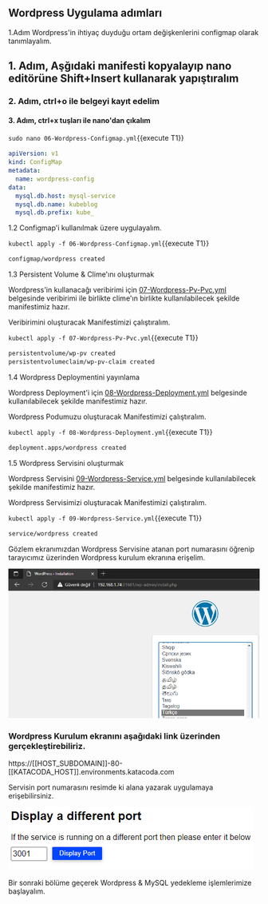 ## Wordpress Uygulama adımları

1.Adım Wordpress'in ihtiyaç duyduğu ortam değişkenlerini configmap olarak tanımlayalım.

## 1. Adım, Aşğıdaki manifesti kopyalayıp nano editörüne Shift+Insert kullanarak yapıştıralım

### 2. Adım, ctrl+o ile belgeyi kayıt edelim

#### 3. Adım, ctrl+x tuşları ile nano'dan çıkalım

`sudo nano 06-Wordpress-Configmap.yml`{{execute T1}}

```yaml
apiVersion: v1
kind: ConfigMap
metadata:
  name: wordpress-config
data:
  mysql.db.host: mysql-service
  mysql.db.name: kubeblog
  mysql.db.prefix: kube_
```

1.2 Configmap'i kullanılmak üzere uygulayalım.

`kubectl apply -f 06-Wordpress-Configmap.yml`{{execute T1}}

```bash
configmap/wordpress created
```

1.3 Persistent Volume & Clime'ını oluşturmak

Wordpress'in kullanacağı veribirimi için [07-Wordpress-Pv-Pvc.yml](./assets/07-Wordpress-Pv-Pvc.yml) belgesinde veribirimi ile birlikte clime'ın birlikte kullanılabilecek şekilde manifestimiz hazır.

Veribirimini oluşturacak Manifestimizi çalıştıralım.

`kubectl apply -f 07-Wordpress-Pv-Pvc.yml`{{execute T1}}

```bash
persistentvolume/wp-pv created
persistentvolumeclaim/wp-pv-claim created
```

1.4 Wordpress Deploymentini yayınlama

Wordpress Deployment'i için [08-Wordpress-Deployment.yml](./assets/08-Wordpress-Deployment.yml) belgesinde kullanılabilecek şekilde manifestimiz hazır.

Wordpress Podumuzu oluşturacak Manifestimizi çalıştıralım.

`kubectl apply -f 08-Wordpress-Deployment.yml`{{execute T1}}

```bash
deployment.apps/wordpress created
```

1.5 Wordpress Servisini oluşturmak

Wordpress Servisini [09-Wordpress-Service.yml](./assets/09-Wordpress-Service.yml) belgesinde kullanılabilecek şekilde manifestimiz hazır.

Wordpress Servisimizi oluşturacak Manifestimizi çalıştıralım.

`kubectl apply -f 09-Wordpress-Service.yml`{{execute T1}}

```bash
service/wordpress created
```

Gözlem ekranımızdan Wordpress Servisine atanan port numarasını öğrenip tarayıcımız üzerinden Wordpress kurulum ekranına erişelim.

![Wordpress Kurulum](./assets/img/Wordpress_Kurulum.png)

### Wordpress Kurulum ekranını aşağıdaki link  üzerinden gerçekleştirebiliriz.

https://[[HOST_SUBDOMAIN]]-80-[[KATACODA_HOST]].environments.katacoda.com

Servisin port numarasını resimde ki alana yazarak uygulamaya erişebilirsiniz.

![Port numarası değiştir](./assets/img/diffport.png)

Bir sonraki bölüme geçerek Wordpress & MySQL yedekleme işlemlerimize başlayalım.
